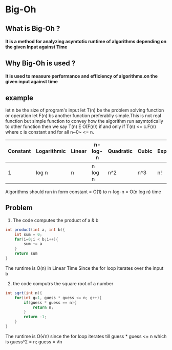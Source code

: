 # Big-Oh

## What is Big-Oh ?
#### It is a method for analyzing asymtotic runtime of algorithms depending on the given Input against Time

## Why Big-Oh is used ?
#### It is used to measure performance and efficiency of algorithms.on the given input against time

## example
let n be the size of program's input
let T(n) be the problem solving function or operation
let F(n) bs another function preferablly simple.This is not real function but simple function to convey how the algorithm run asymtotically to other function
then we say  T(n) E O(F(n)) if and only if T(n) <= c.F(n)
where c is constant and for all n~0~ <= n.

| Constant | Logarithmic | Linear | n-log-n | Quadratic | Cubic | Exponential |
|----------|-------------|--------|---------|-----------|-------|-------------|
|    1     |    log n    |    n   | n log n |    n^2    |  n^3  |     n!      |

Algorithms should run in form constant = O(1) to n-log-n = O(n log n) time

## Problem 

1. The code computes the product of a & b

```java
int product(int a, int b){
    int sum = 0;
    for(i=0;i < b;i++){
        sum += a
    }
    return sum
}
```



The runtime is O(n) in Linear Time Since the for loop iterates over the input b

2. the code computrs the square root of a number

```java
int sqrt(int n){
    for(int g=1, guess * guess <= n; g++){
        if(guess * guess == n){
            return n;
        }
        return -1;
    }
}
```

The runtime is O(√n) since the for loop iterates till guess * guess <= n
which is guess^2 = n;  guess = √n